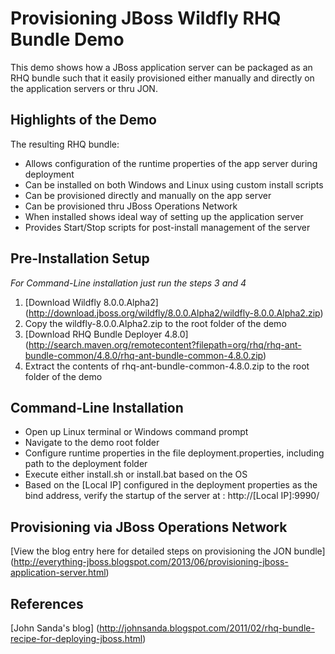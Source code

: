 Provisioning JBoss Wildfly RHQ Bundle Demo
==========================================

This demo shows how a JBoss application server can be packaged as an RHQ bundle such that it easily provisioned either manually and directly on the application servers or thru JON. 

Highlights of the Demo
----------------------
The resulting RHQ bundle:
- Allows configuration of the runtime properties of the app server during deployment 
- Can be installed on both Windows and Linux using custom install scripts 
- Can be provisioned directly and manually on the app server
- Can be provisioned thru JBoss Operations Network
- When installed shows ideal way of setting up the application server
- Provides Start/Stop scripts for post-install management of the server 

Pre-Installation Setup
----------------------
*For Command-Line installation just run the steps 3 and 4*
 1. [Download Wildfly 8.0.0.Alpha2] (http://download.jboss.org/wildfly/8.0.0.Alpha2/wildfly-8.0.0.Alpha2.zip)
 2. Copy the wildfly-8.0.0.Alpha2.zip to the root folder of the demo
 3. [Download RHQ Bundle Deployer 4.8.0] (http://search.maven.org/remotecontent?filepath=org/rhq/rhq-ant-bundle-common/4.8.0/rhq-ant-bundle-common-4.8.0.zip)
 4. Extract the contents of rhq-ant-bundle-common-4.8.0.zip to the root folder of the demo

Command-Line Installation
-------------------------
- Open up Linux terminal or Windows command prompt
- Navigate to the demo root folder 
- Configure runtime properties in the file deployment.properties, including path to the deployment folder
- Execute either install.sh or install.bat based on the OS
- Based on the [Local IP] configured in the deployment properties as the bind address, verify the startup of the server at : http://[Local IP]:9990/

Provisioning via JBoss Operations Network
-----------------------------------------
[View the blog entry here for detailed steps on provisioning the JON bundle] (http://everything-jboss.blogspot.com/2013/06/provisioning-jboss-application-server.html)

References
----------
[John Sanda's blog] (http://johnsanda.blogspot.com/2011/02/rhq-bundle-recipe-for-deploying-jboss.html) 

